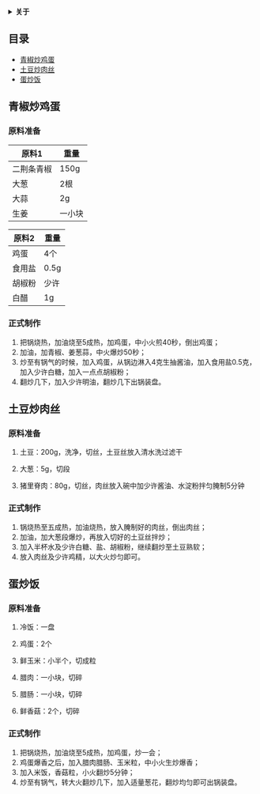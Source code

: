 <b><details><summary>关于</summary></b>

本仓库是记录从b站up主美食作家王刚那里总结的菜谱。

</details>

## 目录
* [青椒炒鸡蛋](#PepperFriedEgg)
* [土豆炒肉丝](#PotatoesFriedPork)
* [蛋炒饭](#EggFriedRice)

<a id="PepperFriedEgg"></a>

## 青椒炒鸡蛋

### 原料准备

| 原料1     | 重量    |
|-----------|---------|
| 二荆条青椒 | 150g   |
| 大葱       | 2根    |
| 大蒜       | 2g     |
| 生姜       | 一小块 |

| 原料2     | 重量    |
|-----------|--------|
| 鸡蛋       | 4个   |
| 食用盐     | 0.5g  |
| 胡椒粉     | 少许  |
| 白醋       | 1g    |

### 正式制作

1. 把锅烧热，加油烧至5成热，加鸡蛋，中小火煎40秒，倒出鸡蛋；
2. 加油，加青椒、姜葱蒜，中火爆炒50秒；
3. 炒至有锅气的时候，加入鸡蛋，从锅边淋入4克生抽酱油，加入食用盐0.5克，加入少许白糖，加入一点点胡椒粉；
4. 翻炒几下，加入少许明油，翻炒几下出锅装盘。

<a id="PotatoesFriedPork"></a>

## 土豆炒肉丝

### 原料准备

1. 土豆：200g，洗净，切丝，土豆丝放入清水洗过滤干

2. 大葱：5g，切段

3. 猪里脊肉：80g，切丝，肉丝放入碗中加少许酱油、水淀粉拌匀腌制5分钟

### 正式制作

1. 锅烧热至五成热，加油烧热，放入腌制好的肉丝，倒出肉丝；
2. 加油，加大葱段爆炒，再放入切好的土豆丝拌炒；
3. 加入半杯水及少许白糖、盐、胡椒粉，继续翻炒至土豆熟软；
4. 放入肉丝及少许鸡精，以大火炒匀即可。

<a id="EggFriedRice"></a>

## 蛋炒饭

### 原料准备

1. 冷饭：一盘

2. 鸡蛋：2个

3. 鲜玉米：小半个，切成粒

4. 腊肉：一小块，切碎
5. 腊肠：一小块，切碎

6. 鲜香菇：2个，切碎

### 正式制作

1. 把锅烧热，加油烧至5成热，加鸡蛋，炒一会；
2. 鸡蛋爆香之后，加入腊肉腊肠、玉米粒，中小火生炒爆香；
3. 加入米饭，香菇粒，小火翻炒5分钟；
4. 炒至有锅气，转大火翻炒几下，加入适量葱花，翻炒均匀即可出锅装盘。
